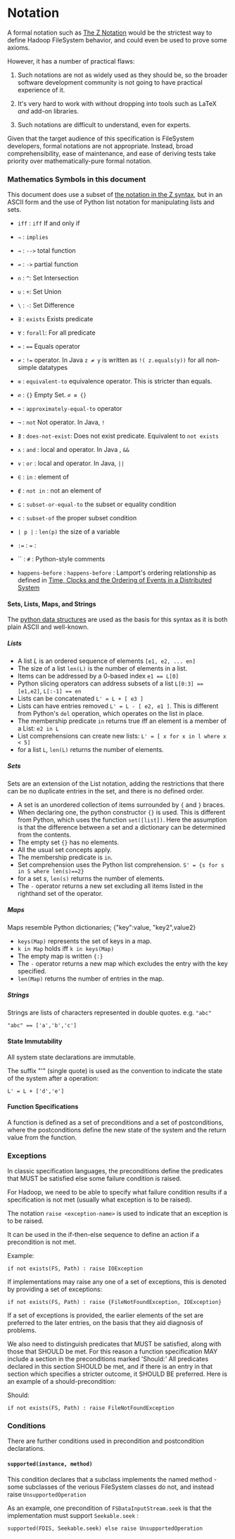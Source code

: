 <!---
  Licensed under the Apache License, Version 2.0 (the "License");
  you may not use this file except in compliance with the License.
  You may obtain a copy of the License at

   http://www.apache.org/licenses/LICENSE-2.0

  Unless required by applicable law or agreed to in writing, software
  distributed under the License is distributed on an "AS IS" BASIS,
  WITHOUT WARRANTIES OR CONDITIONS OF ANY KIND, either express or implied.
  See the License for the specific language governing permissions and
  limitations under the License. See accompanying LICENSE file.
-->


# Notation

A formal notation such as [The Z Notation](http://www.open-std.org/jtc1/sc22/open/n3187.pdf)
would be the strictest way to define Hadoop FileSystem behavior, and could even
be used to prove some axioms.

However, it has a number of practical flaws:

1. Such notations are not as widely used as they should be, so the broader software
development community is not going to have practical experience of it.

1. It's very hard to work with without dropping into tools such as LaTeX *and* add-on libraries.

1. Such notations are difficult to understand, even for experts.

Given that the target audience of this specification is FileSystem developers,
formal notations are not appropriate. Instead, broad comprehensibility, ease of maintenance, and
ease of deriving tests take priority over mathematically-pure formal notation.

### Mathematics Symbols in this document

This document does use a subset of [the notation in the Z syntax](http://staff.washington.edu/jon/z/glossary.html),
but in an ASCII form and the use of Python list notation for manipulating lists and sets.

* `iff` : `iff` If and only if
* `⇒` : `implies`
* `→` : `-->` total function
* `↛` : `->` partial function


* `∩` : `^`: Set Intersection
* `∪` : `+`: Set Union
* `\` : `-`: Set Difference

* `∃` : `exists` Exists predicate
* `∀` : `forall`: For all predicate
* `=` : `==` Equals operator
* `≠` : `!=` operator. In Java `z ≠ y` is written as `!( z.equals(y))` for all non-simple datatypes
* `≡` : `equivalent-to` equivalence operator. This is stricter than equals.
* `∅` : `{}` Empty Set. `∅ ≡ {}`
* `≈` : `approximately-equal-to` operator
* `¬` : `not` Not operator. In Java, `!`
* `∄` : `does-not-exist`: Does not exist predicate. Equivalent to `not exists`
* `∧` : `and` : local and operator. In Java , `&&`
* `∨` : `or` : local and operator. In Java, `||`
* `∈` : `in` : element of
* `∉` : `not in` : not an element of
* `⊆` : `subset-or-equal-to` the subset or equality condition
* `⊂` : `subset-of` the proper subset condition
* `| p |` : `len(p)` the size of a variable

* `:=` : `=` :

* `` : `#` :  Python-style comments

* `happens-before` : `happens-before` : Lamport's ordering relationship as defined in
[Time, Clocks and the Ordering of Events in a Distributed System](http://research.microsoft.com/en-us/um/people/lamport/pubs/time-clocks.pdf)

#### Sets,  Lists, Maps, and Strings

The [python data structures](http://docs.python.org/2/tutorial/datastructures.html)
are used as the basis for this syntax as it is both plain ASCII and well-known.

##### Lists

* A list *L* is an ordered sequence of elements `[e1, e2, ... en]`
* The size of a list `len(L)` is the number of elements in a list.
* Items can be addressed by a 0-based index  `e1 == L[0]`
* Python slicing operators can address subsets of a list `L[0:3] == [e1,e2]`, `L[:-1] == en`
* Lists can be concatenated `L' = L + [ e3 ]`
* Lists can have entries removed `L' = L - [ e2, e1 ]`. This is different from Python's
`del` operation, which operates on the list in place.
* The membership predicate `in` returns true iff an element is a member of a List: `e2 in L`
* List comprehensions can create new lists: `L' = [ x for x in l where x < 5]`
* for a list `L`, `len(L)` returns the number of elements.


##### Sets

Sets are an extension of the List notation, adding the restrictions that there can
be no duplicate entries in the set, and there is no defined order.

* A set is an unordered collection of items surrounded by `{` and `}` braces.
* When declaring one, the python constructor `{}` is used. This is different from Python, which uses the function `set([list])`. Here the assumption
is that the difference between a set and a dictionary can be determined from the contents.
* The empty set `{}` has no elements.
* All the usual set concepts apply.
* The membership predicate is `in`.
* Set comprehension uses the Python list comprehension.
`S' = {s for s in S where len(s)==2}`
* for a set *s*, `len(s)` returns the number of elements.
* The `-` operator returns a new set excluding all items listed in the righthand set of the operator.



##### Maps

Maps resemble Python dictionaries; {"key":value, "key2",value2}

* `keys(Map)` represents the set of keys in a map.
* `k in Map` holds iff `k in keys(Map)`
* The empty map is written `{:}`
* The `-` operator returns a new map which excludes the entry with the key specified.
* `len(Map)` returns the number of entries in the map.

##### Strings

Strings are lists of characters represented in double quotes. e.g. `"abc"`

    "abc" == ['a','b','c']

#### State Immutability

All system state declarations are immutable.

The suffix "'" (single quote) is used as the convention to indicate the state of the system after a operation:

    L' = L + ['d','e']


#### Function Specifications

A function is defined as a set of preconditions and a set of postconditions,
where the postconditions define the new state of the system and the return value from the function.


### Exceptions

In classic specification languages, the preconditions define the predicates that MUST be
satisfied else some failure condition is raised.

For Hadoop, we need to be able to specify what failure condition results if a specification is not
met (usually what exception is to be raised).

The notation `raise <exception-name>` is used to indicate that an exception is to be raised.

It can be used in the if-then-else sequence to define an action if a precondition is not met.

Example:

    if not exists(FS, Path) : raise IOException

If implementations may raise any one of a set of exceptions, this is denoted by
providing a set of exceptions:

    if not exists(FS, Path) : raise {FileNotFoundException, IOException}

If a set of exceptions is provided, the earlier elements
of the set are preferred to the later entries, on the basis that they aid diagnosis of problems.

We also need to distinguish predicates that MUST be satisfied, along with those that SHOULD be met.
For this reason a function specification MAY include a section in the preconditions marked 'Should:'
All predicates declared in this section SHOULD be met, and if there is an entry in that section
which specifies a stricter outcome, it SHOULD BE preferred. Here is an example of a should-precondition:

Should:

    if not exists(FS, Path) : raise FileNotFoundException


### Conditions

There are further conditions used in precondition and postcondition declarations.


#### `supported(instance, method)`


This condition declares that a subclass implements the named method
 -some subclasses of the verious FileSystem classes do not, and instead
 raise `UnsupportedOperation`

As an example, one precondition of `FSDataInputStream.seek`
is that the implementation must support `Seekable.seek` :

    supported(FDIS, Seekable.seek) else raise UnsupportedOperation
